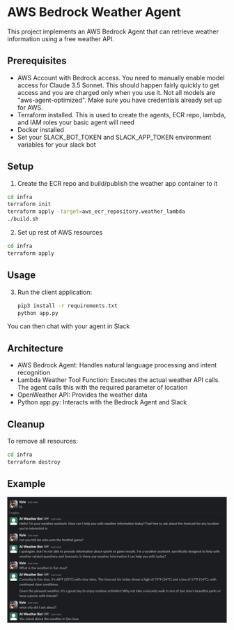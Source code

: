 # AWS Bedrock Weather Agent

This project implements an AWS Bedrock Agent that can retrieve weather information using a free weather API.

## Prerequisites

- AWS Account with Bedrock access. You need to manually enable model access for Claude 3.5 Sonnet. This should happen fairly quickly to get access and you are charged only when you use it. Not all models are "aws-agent-optimized". Make sure you have credentials already set up for AWS.
- Terraform installed. This is used to create the agents, ECR repo, lambda, and IAM roles your basic agent will need
- Docker installed
- Set your SLACK_BOT_TOKEN and SLACK_APP_TOKEN environment variables for your slack bot

## Setup

1. Create the ECR repo and build/publish the weather app container to it

```bash
cd infra
terraform init
terraform apply -target=aws_ecr_repository.weather_lambda
./build.sh
```

2. Set up rest of AWS resources

```bash
cd infra
terraform apply
```
## Usage

3. Run the client application:
   ```bash
   pip3 install -r requirements.txt
   python app.py
   ```

You can then chat with your agent in Slack

## Architecture

- AWS Bedrock Agent: Handles natural language processing and intent recognition
- Lambda Weather Tool Function: Executes the actual weather API calls. The agent calls this with the required parameter of location
- OpenWeather API: Provides the weather data
- Python app.py: Interacts with the Bedrock Agent and Slack

## Cleanup

To remove all resources:
```bash
cd infra
terraform destroy
``` 

## Example

![alt text](bedrock.jpg)